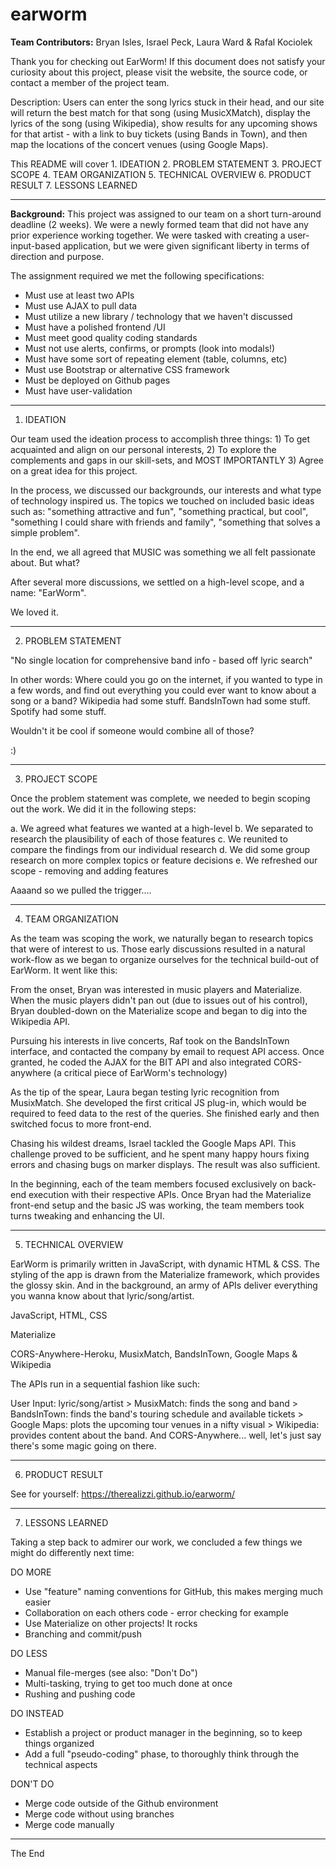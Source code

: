 # earworm

<strong>Team Contributors:</strong> Bryan Isles, Israel Peck, Laura Ward & Rafal Kociolek

Thank you for checking out EarWorm! If this document does not satisfy your curiosity about this project, please visit the website, the source code, or contact a member of the project team.

Description: Users can enter the song lyrics stuck in their head, and our site will return the best match for that song (using MusicXMatch), display the lyrics of the song (using Wikipedia), show results for any upcoming shows for that artist - with a link to buy tickets (using Bands in Town), and then map the locations of the concert venues (using Google Maps).

This README will cover
    1. IDEATION
    2. PROBLEM STATEMENT
    3. PROJECT SCOPE
    4. TEAM ORGANIZATION
    5. TECHNICAL OVERVIEW
    6. PRODUCT RESULT
    7. LESSONS LEARNED
 
 --------------------------------------------------------------------------------------------------------------------------------------

<strong>Background:</strong> This project was assigned to our team on a short turn-around deadline (2 weeks). We were a newly formed team that did not have any prior experience working together. We were tasked with creating a user-input-based application, but we were given significant liberty in terms of direction and purpose. 

The assignment required we met the following specifications:

- Must use at least two APIs
- Must use AJAX to pull data
- Must utilize a new library / technology that we haven't discussed
- Must have a polished frontend /UI
- Must meet good quality coding standards
- Must not use alerts, confirms, or prompts (look into modals!)
- Must have some sort of repeating element (table, columns, etc)
- Must use Bootstrap or alternative CSS framework
- Must be deployed on Github pages
- Must have user-validation

 --------------------------------------------------------------------------------------------------------------------------------------

1. IDEATION

Our team used the ideation process to accomplish three things: 1) To get acquainted and align on our personal interests, 2) To explore the complements and gaps in our skill-sets, and MOST IMPORTANTLY 3) Agree on a great idea for this project.

In the process, we discussed our backgrounds, our interests and what type of technology inspired us. The topics we touched on included basic ideas such as: "something attractive and fun", "something practical, but cool", "something I could share with friends and family", "something that solves a simple problem". 

In the end, we all agreed that MUSIC was something we all felt passionate about. But what? 

After several more discussions, we settled on a high-level scope, and a name: "EarWorm". 

We loved it.

 --------------------------------------------------------------------------------------------------------------------------------------

2. PROBLEM STATEMENT

"No single location for comprehensive band info - based off lyric search"

In other words: Where could you go on the internet, if you wanted to type in a few words, and find out everything you could ever want to know about a song or a band? Wikipedia had some stuff. BandsInTown had some stuff. Spotify had some stuff. 

Wouldn't it be cool if someone would combine all of those? 

:)

 --------------------------------------------------------------------------------------------------------------------------------------

3. PROJECT SCOPE

Once the problem statement was complete, we needed to begin scoping out the work. We did it in the following steps:

a. We agreed what features we wanted at a high-level 
b. We separated to research the plausibility of each of those features
c. We reunited to compare the findings from our individual research
d. We did some group research on more complex topics or feature decisions
e. We refreshed our scope - removing and adding features 

Aaaand so we pulled the trigger....

 --------------------------------------------------------------------------------------------------------------------------------------

4. TEAM ORGANIZATION

As the team was scoping the work, we naturally began to research topics that were of interest to us. Those early discussions resulted in a natural work-flow as we began to organize ourselves for the technical build-out of EarWorm. It went like this:

<Bryan> From the onset, Bryan was interested in music players and Materialize. When the music players didn't pan out (due to issues out of his control), Bryan doubled-down on the Materialize scope and began to dig into the Wikipedia API.

<Raf> Pursuing his interests in live concerts, Raf took on the BandsInTown interface, and contacted the company by email to request API access. Once granted, he coded the AJAX for the BIT API and also integrated CORS-anywhere (a critical piece of EarWorm's technology)

<Laura> As the tip of the spear, Laura began testing lyric recognition from MusixMatch. She developed the first critical JS plug-in, which would be required to feed data to the rest of the queries. She finished early and then switched focus to more front-end.

<Israel> Chasing his wildest dreams, Israel tackled the Google Maps API. This challenge proved to be sufficient, and he spent many happy hours fixing errors and chasing bugs on marker displays. The result was also sufficient.

In the beginning, each of the team members focused exclusively on back-end execution with their respective APIs. Once Bryan had the Materialize front-end setup and the basic JS was working, the team members took turns tweaking and enhancing the UI. 

 --------------------------------------------------------------------------------------------------------------------------------------

5. TECHNICAL OVERVIEW

EarWorm is primarily written in JavaScript, with dynamic HTML & CSS. The styling of the app is drawn from the Materialize framework, which provides the glossy skin. And in the background, an army of APIs deliver everything you wanna know about that lyric/song/artist.

<Languages> JavaScript, HTML, CSS
    
<Frameworks> Materialize
    
<APIs> CORS-Anywhere-Heroku, MusixMatch, BandsInTown, Google Maps & Wikipedia

The APIs run in a sequential fashion like such:

User Input: lyric/song/artist > MusixMatch: finds the song and band > BandsInTown: finds the band's touring schedule and available tickets > Google Maps: plots the upcoming tour venues in a nifty visual > Wikipedia: provides content about the band. And CORS-Anywhere... well, let's just say there's some magic going on there. 

 --------------------------------------------------------------------------------------------------------------------------------------

6. PRODUCT RESULT

See for yourself: https://therealizzi.github.io/earworm/

 --------------------------------------------------------------------------------------------------------------------------------------
 
7. LESSONS LEARNED

Taking a step back to admirer our work, we concluded a few things we might do differently next time:

DO MORE
- Use "feature" naming conventions for GitHub, this makes merging much easier
- Collaboration on each others code - error checking for example
- Use Materialize on other projects! It rocks
- Branching and commit/push

DO LESS
- Manual file-merges (see also: "Don't Do")
- Multi-tasking, trying to get too much done at once
- Rushing and pushing code

DO INSTEAD
- Establish a project or product manager in the beginning, so to keep things organized
- Add a full "pseudo-coding" phase, to thoroughly think through the technical aspects

DON'T DO
- Merge code outside of the Github environment
- Merge code without using branches
- Merge code manually

 --------------------------------------------------------------------------------------------------------------------------------------

The End
